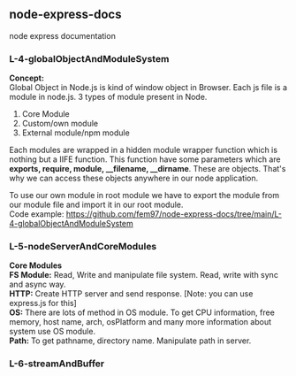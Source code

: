 ## node-express-docs ##

node express documentation

### L-4-globalObjectAndModuleSystem ###
**Concept:** <br />
Global Object in Node.js is kind of window object in Browser. Each js file is a module in node.js. 3 types of module present in Node.
1. Core Module
2. Custom/own module
3. External module/npm module <br />

Each modules are wrapped in a hidden module wrapper function which is nothing but a IIFE function. This function have some parameters which are **exports, require, module, __filename, __dirname**. These are objects. That's why we can access these objects anywhere in our node application. <br />

To use our own module in root module we have to export the module from our module file and import it in our root module. <br />
Code example: https://github.com/fem97/node-express-docs/tree/main/L-4-globalObjectAndModuleSystem <br />

### L-5-nodeServerAndCoreModules ###
**Core Modules** <br />
**FS Module:** Read, Write and manipulate file system. Read, write with sync and async way. <br />
**HTTP:** Create HTTP server and send response. [Note: you can use express.js for this] <br />
**OS:** There are lots of method in OS module. To get CPU information, free memory, host name, arch, osPlatform and many more information about system use OS module. <br />
**Path:** To get pathname, directory name. Manipulate path in server. <br />

### L-6-streamAndBuffer ###
